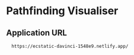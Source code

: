 # Pathfinding Visualiser

## Application URL
```
  https://ecstatic-davinci-1548e9.netlify.app/
```
